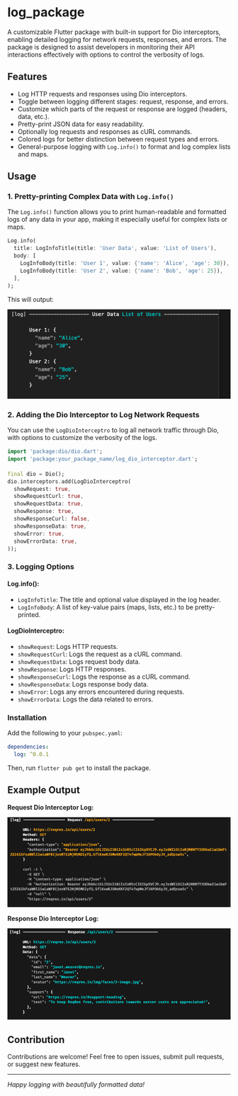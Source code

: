 
# log_package

A customizable Flutter package with built-in support for Dio interceptors, enabling detailed logging for network requests, responses, and errors. The package is designed to assist developers in monitoring their API interactions effectively with options to control the verbosity of logs.

## Features

- Log HTTP requests and responses using Dio interceptors.
- Toggle between logging different stages: request, response, and errors.
- Customize which parts of the request or response are logged (headers, data, etc.).
- Pretty-print JSON data for easy readability.
- Optionally log requests and responses as cURL commands.
- Colored logs for better distinction between request types and errors.
- General-purpose logging with `Log.info()` to format and log complex lists and maps.

## Usage

### 1. Pretty-printing Complex Data with `Log.info()`
The `Log.info()` function allows you to print human-readable and formatted logs of any data in your app, making it especially useful for complex lists or maps.

```dart
Log.info(
  title: LogInfoTitle(title: 'User Data', value: 'List of Users'),
  body: [
    LogInfoBody(title: 'User 1', value: {'name': 'Alice', 'age': 30}),
    LogInfoBody(title: 'User 2', value: {'name': 'Bob', 'age': 25}),
  ],
);
```

This will output:

![Pretty-Printed Log Output](assets/pretty_printer_log_output.png)

### 2. Adding the Dio Interceptor to Log Network Requests

You can use the `LogDioInterceptro` to log all network traffic through Dio, with options to customize the verbosity of the logs.

```dart
import 'package:dio/dio.dart';
import 'package:your_package_name/log_dio_interceptor.dart';

final dio = Dio();
dio.interceptors.add(LogDioInterceptro(
  showRequest: true,
  showRequestCurl: true,
  showRequestData: true,
  showResponse: true,
  showResponseCurl: false,
  showResponseData: true,
  showError: true,
  showErrorData: true,
));
```

### 3. Logging Options

#### Log.info():
- `LogInfoTitle`: The title and optional value displayed in the log header.
- `LogInfoBody`: A list of key-value pairs (maps, lists, etc.) to be pretty-printed.

#### LogDioInterceptro:
- `showRequest`: Logs HTTP requests.
- `showRequestCurl`: Logs the request as a cURL command.
- `showRequestData`: Logs request body data.
- `showResponse`: Logs HTTP responses.
- `showResponseCurl`: Logs the response as a cURL command.
- `showResponseData`: Logs response body data.
- `showError`: Logs any errors encountered during requests.
- `showErrorData`: Logs the data related to errors.

### Installation

Add the following to your `pubspec.yaml`:

```yaml
dependencies:
  log: ^0.0.1
```

Then, run `flutter pub get` to install the package.

## Example Output

**Request Dio Interceptor Log:**

![Log Dio Interceptor Request](assets/log_dio_interceptor_request.png)

**Response Dio Interceptor Log:**

![Log Dio Interceptor Response](assets/log_dio_interceptor_response.png)

## Contribution

Contributions are welcome! Feel free to open issues, submit pull requests, or suggest new features.

---

*Happy logging with beautifully formatted data!*
